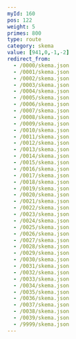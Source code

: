 ```yaml
---
myId: 160
pos: 122
weight: 5
primes: 800
type: route
category: skema
value: [941,0,-1,-2]
redirect_from:
  - /0000/skema.json
  - /0001/skema.json
  - /0002/skema.json
  - /0003/skema.json
  - /0004/skema.json
  - /0005/skema.json
  - /0006/skema.json
  - /0007/skema.json
  - /0008/skema.json
  - /0009/skema.json
  - /0010/skema.json
  - /0011/skema.json
  - /0012/skema.json
  - /0013/skema.json
  - /0014/skema.json
  - /0015/skema.json
  - /0016/skema.json
  - /0017/skema.json
  - /0018/skema.json
  - /0019/skema.json
  - /0020/skema.json
  - /0021/skema.json
  - /0022/skema.json
  - /0023/skema.json
  - /0024/skema.json
  - /0025/skema.json
  - /0026/skema.json
  - /0027/skema.json
  - /0028/skema.json
  - /0029/skema.json
  - /0030/skema.json
  - /0031/skema.json
  - /0032/skema.json
  - /0033/skema.json
  - /0034/skema.json
  - /0035/skema.json
  - /0036/skema.json
  - /0037/skema.json
  - /0038/skema.json
  - /0039/skema.json
  - /9999/skema.json
---
```

